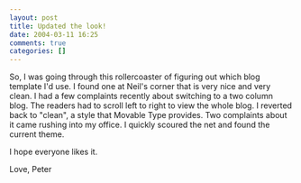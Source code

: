 ```yaml
---
layout: post
title: Updated the look!
date: 2004-03-11 16:25
comments: true
categories: []
---
```

So, I was going through this rollercoaster of figuring out which blog template I'd use. I found one at Neil's corner that is very nice and very clean. I had a few complaints recently about switching to a two column blog. The readers had to scroll left to right to view the whole blog. I reverted back to "clean", a style that Movable Type provides. Two complaints about it came rushing into my office. I quickly scoured the net and found the current theme.

I hope everyone likes it. 

Love, Peter
